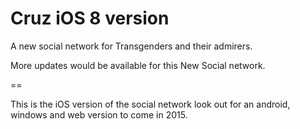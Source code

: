 Cruz iOS 8 version
====

A new social network for Transgenders and their admirers.

More updates would be available for this New Social network.

==

This is the iOS version of the social network look out for an android, windows and web version to come in 2015.
